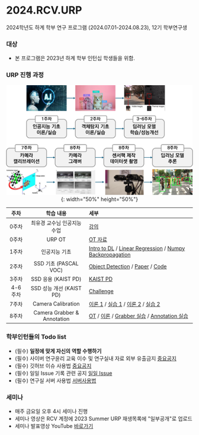 # 2024.RCV.URP
2024학년도 하계 학부 연구 프로그램 (2024.07.01-2024.08.23), 12기 학부연구생

### 대상
- 본 프로그램은 2023년 하계 학부 인턴십 학생들을 위함.

### URP 진행 과정
<p align="center">
<img src="https://github.com/sejong-rcv/2024.RCV.URP/blob/main/0%EC%A3%BC%EC%B0%A8(OT)/urp.png?raw=true">{: width="50%" height="50%"}
</p>

| 주차 | 학습 내용 | 세부 |
|:--:|:----:|:---|
| 0주차 | 최유경 교수님 인공지능 수업 | [강의](https://www.youtube.com/watch?v=J6hiz5zfDC0&list=PL1xKqHsVFgvk8nB5kJ3N0fFt3etudUBWt) |
| 0주차 | URP OT | [OT 자료](https://github.com/sejong-rcv/2023.URP.Summer/blob/main/1%EC%A3%BC%EC%B0%A8/%5B2023.Summer.URP%5D%20OT%20%EC%9E%90%EB%A3%8C.pdf)|
| 1주차 | 인공지능 기초 | [Intro to DL](1주차/[2023.Summer.URP]Week1_Introduction_to_DL.pdf) / [Linear Regression](1주차/[2023.Summer.URP]LinearRegression.pdf) / [Numpy Backpropagation](1주차/[2023.Summer.URP]Numpy_Backpropagation.ipynb) |
| 2주차 | SSD 기초 (PASCAL VOC) | [Object Detection](https://github.com/sejong-rcv/2023.URP.Summer/blob/main/2%EC%A3%BC%EC%B0%A8/2023_summer_urp_ssd.pdf) / [Paper](https://arxiv.org/pdf/1512.02325.pdf) / [Code](https://github.com/sgrvinod/a-PyTorch-Tutorial-to-Object-Detection)
| 3주차 | SSD 응용 (KAIST PD) | [KAIST PD](3주차) |
| 4-6주차 | SSD 성능 개선 (KAIST PD) | [Challenge](https://docs.google.com/spreadsheets/d/1DjNl3xe3ppPehllVxZqlhs260U4mhHD-OuGKqZeTeNM/edit#gid=0) |
| 7주차 | Camera Calibration | [이론 1](7주차/Calibration_1st/Calibration_v2_1.pdf) / [실습 1](7주차/Calibration_1st/example_v2.py) / [이론 2](7주차/Calibration_2nd/Calibration_v2_2.pdf) / [실습 2](7주차/Calibration_2nd/Calibration_2nd_실습.pdf)
| 8주차 | Camera Grabber & Annotation | [OT](https://github.com/sejong-rcv/2023.URP.Summer/blob/main/8%EC%A3%BC%EC%B0%A8/Readme.md) / [이론](https://github.com/sejong-rcv/2023.URP.Summer/tree/main/8%EC%A3%BC%EC%B0%A8/Seminar) / [Grabber 실습](https://github.com/sejong-rcv/2023.URP.Summer/tree/main/8%EC%A3%BC%EC%B0%A8/code) / [Annotation 실습](https://github.com/sejong-rcv/2023.URP.Summer/tree/main/8%EC%A3%BC%EC%B0%A8/annotation) |


###  학부인턴들의 Todo list
- (필수) **일정에 맞게 자신의 역할 수행하기**
- (필수) 사이버 연구윤리 교육 이수 및 연구실내 자료 외부 유출금지 [중요공지](https://github.com/sejong-rcv/2023.URP.Summer/issues/1)
- (필수) 깃허브 이슈 사용법 [중요공지](https://github.com/sejong-rcv/2023.URP.Summer/issues/2)
- (필수) 일일 Issue 기록 관련 공지 [일일 Issue](https://github.com/sejong-rcv/2023.URP.Summer/issues/3)
- (필수) 연구실 서버 사용법 [서버사용법](2주차/[2023.Summer.URP]서버사용메뉴얼.pdf)


### 세미나
- 매주 금요일 오후 4시 세미나 진행
- 세미나 영상은 RCV 계정에 2023 Summer URP 재생목록에 "일부공개"로 업로드
- 세미나 발표영상 YouTube [바로가기](https://www.youtube.com/playlist?list=PLa8kMie0Pc0uqZd1mfFNmfkdVVHQYP9Tu)
